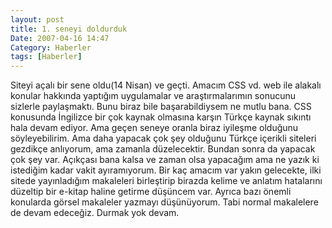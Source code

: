 ```yaml
---
layout: post
title: 1. seneyi doldurduk
Date: 2007-04-16 14:47
Category: Haberler
tags: [Haberler]
---
```


Siteyi açalı bir sene oldu(14 Nisan) ve geçti. Amacım CSS vd. web ile
alakalı konular hakkında yaptığım uygulamalar ve araştırmalarımın
sonucunu sizlerle paylaşmaktı. Bunu biraz bile başarabildiysem ne mutlu
bana. CSS konusunda İngilizce bir çok kaynak olmasına karşın Türkçe
kaynak sıkıntı hala devam ediyor. Ama geçen seneye oranla biraz iyileşme
olduğunu söyleyebilirim. Ama daha yapacak çok şey olduğunu Türkçe
içerikli siteleri gezdikçe anlıyorum, ama zamanla düzelecektir. Bundan
sonra da yapacak çok şey var. Açıkçası bana kalsa ve zaman olsa
yapacağım ama ne yazık ki istediğim kadar vakit ayıramıyorum. Bir kaç
amacım var yakın gelecekte, ilki sitede yayınladığım makaleleri
birleştirip birazda kelime ve anlatım hatalarını düzeltip bir e-kitap
haline getirme düşüncem var. Ayrıca bazı önemli konularda görsel
makaleler yazmayı düşünüyorum. Tabi normal makalelere de devam edeceğiz.
Durmak yok devam.
